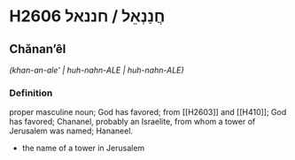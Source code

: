 # H2606 חֲנַנְאֵל / חננאל

## Chănanʼêl

_(khan-an-ale' | huh-nahn-ALE | huh-nahn-ALE)_

### Definition

proper masculine noun; God has favored; from [[H2603]] and [[H410]]; God has favored; Chananel, probably an Israelite, from whom a tower of Jerusalem was named; Hananeel.

- the name of a tower in Jerusalem
